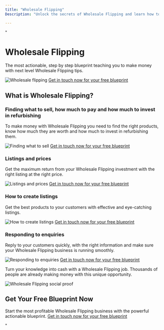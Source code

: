 ```yaml
---
title: "Wholesale Flipping"
Description: "Unlock the secrets of Wholesale Flipping and learn how to use it to make extra money on the side. Discover easy, step-by-step instructions that can help you maximize your returns from Wholesale Flipping."

---
```


"<h1>Wholesale Flipping</h1>

<p>The most actionable, step by step blueprint teaching you to make money with next level Wholesale Flipping tips.</p>

<img src="wholesale.jpg" alt="Wholesale flipping">
<a href="/contact" class="btn btn-primary">Get in touch now for your free blueprint</a>

<h2>What is Wholesale Flipping?</h2>

<h3>Finding what to sell, how much to pay and how much to invest in refurbishing</h3>
<p>To make money with Wholesale Flipping you need to find the right products, know how much they are worth and how much to invest in refurbishing them.</p> 
<img src="find-products.jpg" alt="Finding what to sell">
<a href="/contact" class="btn btn-primary">Get in touch now for your free blueprint</a>

<h3>Listings and prices</h3>
<p>Get the maximum return from your Wholesale Flipping investment with the right listing at the right price.</p>
<img src="listings.jpg" alt="Listings and prices">
<a href="/contact" class="btn btn-primary">Get in touch now for your free blueprint</a>

<h3>How to create listings</h3>
<p>Get the best products to your customers with effective and eye-catching listings.</p>
<img src="create-listings.jpg" alt="How to create listings"> 
<a href="/contact" class="btn btn-primary">Get in touch now for your free blueprint</a>

<h3>Responding to enquiries</h3>
<p>Reply to your customers quickly, with the right information and make sure your Wholesale Flipping business is running smoothly.</p>
<img src="enquiries.jpg" alt="Responding to enquiries">
<a href="/contact" class="btn btn-primary">Get in touch now for your free blueprint</a>

<p>Turn your knowledge into cash with a Wholesale Flipping job. Thousands of people are already making money with this unique opportunity.</p>
<img src="social-proof.jpg" alt="Wholesale Flipping social proof">

<h2>Get Your Free Blueprint Now</h2> 
<p>Start the most profitable Wholesale Flipping business with the powerful actionable blueprint. <a href="/contact" class="btn btn-primary">Get in touch now for your free blueprint</a></p>"